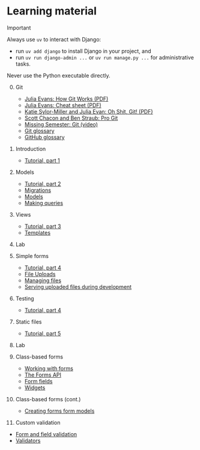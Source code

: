 # Learning material

> [!IMPORTANT]
> Always use `uv` to interact with Django:
>
> - run `uv add django` to install Django in your project, and
> - run `uv run django-admin ...` or `uv run manage.py ...` for
>   administrative tasks.
>
> Never use the Python executable directly.

0. Git
   - [Julia Evans: How Git Works (PDF)](https://drive.google.com/file/d/1lfQEi8o9xMfyI6AA4X_TnraKxwXQADvH/view?usp=share_link)
   - [Julia Evans: Cheat sheet (PDF)](https://drive.google.com/file/d/1u1n4UN_-SsZWt9eWqROAmFhZIFcrFeix/view?usp=share_link)
   - [Katie Sylor-Miller and Julia Evan: Oh Shit, Git! (PDF)](https://drive.google.com/file/d/1P9rQVU_oSVX3oXs8O8ZZqlaMXdADZ3V_/view?usp=share_link)
   - [Scott Chacon and Ben Straub: Pro Git](https://git-scm.com/book/en/v2)
   - [Missing Semester: Git (video)](https://missing.csail.mit.edu/2020/version-control/)
   - [Git glossary](https://git-scm.com/docs/gitglossary)
   - [GitHub glossary](https://docs.github.com/en/get-started/learning-about-github/github-glossary)

1. Introduction
   - [Tutorial, part 1](https://docs.djangoproject.com/en/5.2/intro/tutorial01/)

2. Models
   - [Tutorial, part 2](https://docs.djangoproject.com/en/5.2/intro/tutorial02/)
   - [Migrations](https://docs.djangoproject.com/en/5.2/topics/migrations/)
   - [Models](https://docs.djangoproject.com/en/5.2/topics/db/models/)
   - [Making queries](https://docs.djangoproject.com/en/5.2/topics/db/queries/)

3. Views
   - [Tutorial, part 3](https://docs.djangoproject.com/en/5.2/intro/tutorial03/)
   - [Templates](https://docs.djangoproject.com/en/5.2/topics/templates/)

4. Lab

5. Simple forms
   - [Tutorial, part 4](https://docs.djangoproject.com/en/5.2/intro/tutorial04/)
   - [File Uploads](https://docs.djangoproject.com/en/5.2/topics/http/file-uploads/)
   - [Managing files](https://docs.djangoproject.com/en/5.2/topics/files/)
   - [Serving uploaded files during development](https://docs.djangoproject.com/en/5.2/howto/static-files/#serving-uploaded-files-in-development)

6. Testing
   - [Tutorial, part 4](https://docs.djangoproject.com/en/5.2/intro/tutorial05/)

7. Static files
   - [Tutorial, part 5](https://docs.djangoproject.com/en/5.2/intro/tutorial06/)

8. Lab

9. Class-based forms
   - [Working with forms](https://docs.djangoproject.com/en/5.2/topics/forms/)
   - [The Forms API](https://docs.djangoproject.com/en/5.2/ref/forms/api/)
   - [Form fields](https://docs.djangoproject.com/en/5.2/ref/forms/fields/)
   - [Widgets](https://docs.djangoproject.com/en/5.2/ref/forms/widgets/#django.forms.TextInput)

10. Class-based forms (cont.)
    - [Creating forms form models](https://docs.djangoproject.com/en/5.2/topics/forms/modelforms/)

11. Custom validation

- [Form and field validation](https://docs.djangoproject.com/en/5.2/ref/forms/validation/)
- [Validators](https://docs.djangoproject.com/en/5.2/ref/validators/)
